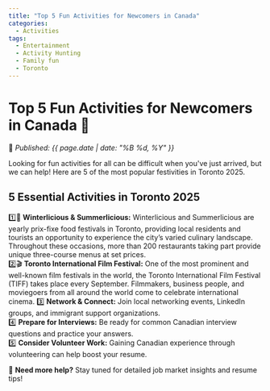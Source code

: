 ```yaml
---
title: "Top 5 Fun Activities for Newcomers in Canada"
categories:
  - Activities
tags:
  - Entertainment
  - Activity Hunting
  - Family fun
  - Toronto
---
```


# **Top 5 Fun Activities for Newcomers in Canada** 🎉 

📅 *Published: {{ page.date | date: "%B %d, %Y" }}*  

Looking for fun activities for all can be difficult when you've just arrived, but we can help! Here are 5 of the most popular festivities in Toronto 2025.

## **5 Essential Activities in Toronto 2025**  
1️⃣🎊 **Winterlicious & Summerlicious:** Winterlicious and Summerlicious are yearly prix-fixe food festivals in Toronto, providing local residents and tourists an opportunity to experience the city’s varied culinary landscape. Throughout these occasions, more than 200 restaurants taking part provide unique three-course menus at set prices.  
2️⃣🎬 **Toronto International Film Festival:** One of the most prominent and well-known film festivals in the world, the Toronto International Film Festival (TIFF) takes place every September. Filmmakers, business people, and moviegoers from all around the world come to celebrate international cinema. 
3️⃣ **Network & Connect:** Join local networking events, LinkedIn groups, and immigrant support organizations.  
4️⃣ **Prepare for Interviews:** Be ready for common Canadian interview questions and practice your answers.  
5️⃣ **Consider Volunteer Work:** Gaining Canadian experience through volunteering can help boost your resume.  

📍 **Need more help?** Stay tuned for detailed job market insights and resume tips!  
